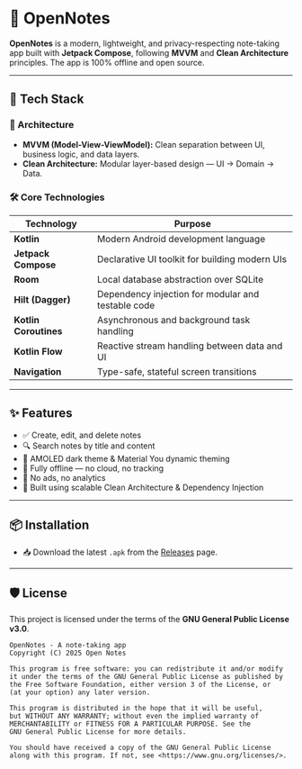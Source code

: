 # 📝 OpenNotes

**OpenNotes** is a modern, lightweight, and privacy-respecting note-taking app built with **Jetpack Compose**, following **MVVM** and **Clean Architecture** principles. The app is 100% offline and open source.

---

## 🚀 Tech Stack

### 🧱 Architecture

- **MVVM (Model-View-ViewModel):** Clean separation between UI, business logic, and data layers.
- **Clean Architecture:** Modular layer-based design — UI → Domain → Data.

### 🛠 Core Technologies

| Technology            | Purpose                                                   |
|-----------------------|------------------------------------------------------------|
| **Kotlin**            | Modern Android development language                        |
| **Jetpack Compose**   | Declarative UI toolkit for building modern UIs             |
| **Room**              | Local database abstraction over SQLite                     |
| **Hilt (Dagger)**     | Dependency injection for modular and testable code         |
| **Kotlin Coroutines** | Asynchronous and background task handling                  |
| **Kotlin Flow**       | Reactive stream handling between data and UI               |
| **Navigation**        | Type-safe, stateful screen transitions                     |

---

## ✨ Features

- ✅ Create, edit, and delete notes  
- 🔍 Search notes by title and content  
- 🌙 AMOLED dark theme & Material You dynamic theming  
- 🔐 Fully offline — no cloud, no tracking  
- 🚫 No ads, no analytics  
- 💉 Built using scalable Clean Architecture & Dependency Injection  

---

## 📦 Installation

- 📥 Download the latest `.apk` from the [Releases](https://github.com/Fandroid745/Open-notes/releases) page.

---

## 🛡️ License

This project is licensed under the terms of the **GNU General Public License v3.0**.

```text
OpenNotes - A note-taking app  
Copyright (C) 2025 Open Notes

This program is free software: you can redistribute it and/or modify
it under the terms of the GNU General Public License as published by
the Free Software Foundation, either version 3 of the License, or
(at your option) any later version.

This program is distributed in the hope that it will be useful,
but WITHOUT ANY WARRANTY; without even the implied warranty of
MERCHANTABILITY or FITNESS FOR A PARTICULAR PURPOSE. See the
GNU General Public License for more details.

You should have received a copy of the GNU General Public License
along with this program. If not, see <https://www.gnu.org/licenses/>.
